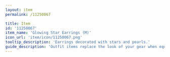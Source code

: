 ```yaml
---
layout: item
permalink: /11250067

title: Item
id: '11250067'
item_name: 'Glowing Star Earrings (M)'
icon_url: 'item/icon/11250067.png'
tooltip_description: 'Earrings decorated with stars and pearls.'
guide_description: 'Outfit items replace the look of your gear when equipped.'
---
```

